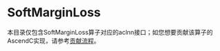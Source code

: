 # SoftMarginLoss

本目录仅包含SoftMarginLoss算子对应的aclnn接口；如您想要贡献该算子的AscendC实现，请参考[贡献流程](../../CONTRIBUTING.md)。